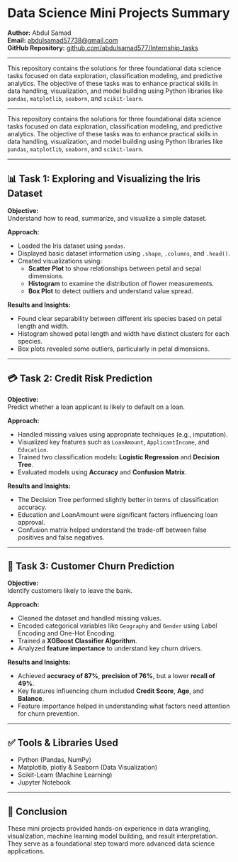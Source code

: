 # Data Science Mini Projects Summary

**Author:** Abdul Samad  
**Email:** abdulsamad57738@gmail.com \
**GitHub Repository:** [github.com/abdulsamad577/Internship_tasks](https://github.com/abdulsamad577/Internship_tasks)  

---

This repository contains the solutions for three foundational data science tasks focused on data exploration, classification modeling, and predictive analytics. The objective of these tasks was to enhance practical skills in data handling, visualization, and model building using Python libraries like `pandas`, `matplotlib`, `seaborn`, and `scikit-learn`.

---
 


This repository contains the solutions for three foundational data science tasks focused on data exploration, classification modeling, and predictive analytics. The objective of these tasks was to enhance practical skills in data handling, visualization, and model building using Python libraries like `pandas`, `matplotlib`, `seaborn`, and `scikit-learn`.

---

## 📊 Task 1: Exploring and Visualizing the Iris Dataset

**Objective:**  
Understand how to read, summarize, and visualize a simple dataset.

**Approach:**  
- Loaded the Iris dataset using `pandas`.
- Displayed basic dataset information using `.shape`, `.columns`, and `.head()`.
- Created visualizations using:
  - **Scatter Plot** to show relationships between petal and sepal dimensions.
  - **Histogram** to examine the distribution of flower measurements.
  - **Box Plot** to detect outliers and understand value spread.

**Results and Insights:**  
- Found clear separability between different iris species based on petal length and width.
- Histogram showed petal length and width have distinct clusters for each species.
- Box plots revealed some outliers, particularly in petal dimensions.

---

## 💳 Task 2: Credit Risk Prediction

**Objective:**  
Predict whether a loan applicant is likely to default on a loan.

**Approach:**  
- Handled missing values using appropriate techniques (e.g., imputation).
- Visualized key features such as `LoanAmount`, `ApplicantIncome`, and `Education`.
- Trained two classification models: **Logistic Regression** and **Decision Tree**.
- Evaluated models using **Accuracy** and **Confusion Matrix**.

**Results and Insights:**  
- The Decision Tree performed slightly better in terms of classification accuracy.
- Education and LoanAmount were significant factors influencing loan approval.
- Confusion matrix helped understand the trade-off between false positives and false negatives.

---

## 🏦 Task 3: Customer Churn Prediction

**Objective:**  
Identify customers likely to leave the bank.

**Approach:**  
- Cleaned the dataset and handled missing values.
- Encoded categorical variables like `Geography` and `Gender` using Label Encoding and One-Hot Encoding.
- Trained a **XGBoost Classifier Algorithm**.
- Analyzed **feature importance** to understand key churn drivers.

**Results and Insights:**  
- Achieved **accuracy of 87%**, **precision of 76%**, but a lower **recall of 49%**.
- Key features influencing churn included **Credit Score**, **Age**, and **Balance**.
- Feature importance helped in understanding what factors need attention for churn prevention.

---

## ✅ Tools & Libraries Used
- Python (Pandas, NumPy)
- Matplotlib, plotly & Seaborn (Data Visualization)
- Scikit-Learn (Machine Learning)
- Jupyter Notebook

---

## 📌 Conclusion

These mini projects provided hands-on experience in data wrangling, visualization, machine learning model building, and result interpretation. They serve as a foundational step toward more advanced data science applications.
